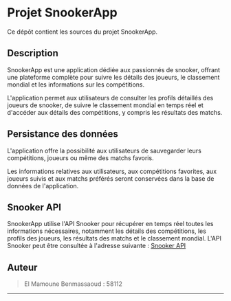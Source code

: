 # Projet SnookerApp

Ce dépôt contient les sources du projet SnookerApp.

## Description

SnookerApp est une application dédiée aux passionnés de snooker, offrant une plateforme complète pour suivre les détails des joueurs, le classement mondial et les informations sur les compétitions.

L'application permet aux utilisateurs de consulter les profils détaillés des joueurs de snooker, de suivre le classement mondial en temps réel et d'accéder aux détails des compétitions, y compris les résultats des matchs.

## Persistance des données

L'application offre la possibilité aux utilisateurs de sauvegarder leurs compétitions, joueurs ou même des matchs favoris. 

Les informations relatives aux utilisateurs, aux compétitions favorites, aux joueurs suivis et aux matchs préférés seront conservées dans la base de données de l'application.

## Snooker API

SnookerApp utilise l'API Snooker pour récupérer en temps réel toutes les informations nécessaires, notamment les détails des compétitions, les profils des joueurs, les résultats des matchs et le classement mondial. L'API Snooker peut être consultée à l'adresse suivante : [Snooker API](https://coverage-matrix.sportradar.com/)

## Auteur

> El Mamoune Benmassaoud : 58112

---

